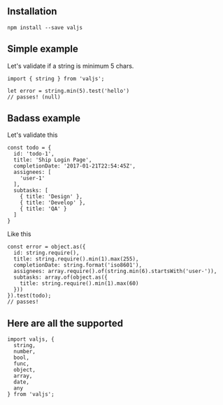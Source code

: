 ## Installation
```
npm install --save valjs
```

## Simple example
Let's validate if a string is minimum 5 chars.
```
import { string } from 'valjs';

let error = string.min(5).test('hello')
// passes! (null)
```

## Badass example
Let's validate this
```
const todo = {
  id: 'todo-1',
  title: 'Ship Login Page',
  completionDate: '2017-01-21T22:54:45Z',
  assignees: [
    'user-1'
  ],
  subtasks: [
    { title: 'Design' },
    { title: 'Develop' },
    { title: 'QA' }
  ]
}
```
Like this
```
const error = object.as({
  id: string.require(),
  title: string.require().min(1).max(255),
  completionDate: string.format('iso8601'),
  assignees: array.require().of(string.min(6).startsWith('user-')),
  subtasks: array.of(object.as({
    title: string.require().min(1).max(60)
  }))
}).test(todo);
// passes!
```

## Here are all the supported
```
import valjs, {
  string,
  number,
  bool,
  func,
  object,
  array,
  date,
  any
} from 'valjs';
```
